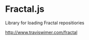 Fractal.js
==========

Library for loading Fractal repositiories

http://www.traviswimer.com/fractal